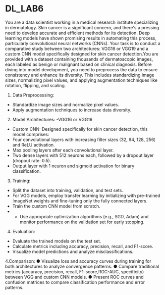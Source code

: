 # DL_LAB6
You are a data scientist working in a medical research institute specializing in dermatology. Skin
cancer is a significant concern, and there's a pressing need to develop accurate and efficient
methods for its detection. Deep learning models have shown promising results in automating this
process, particularly convolutional neural networks (CNNs). Your task is to conduct a
comparative study between two architectures: VGG16 or VGG19 and a custom CNN model
specifically designed for skin cancer detection.You are provided with a dataset containing
thousands of dermatoscopic images, each labeled as benign or malignant based on clinical
diagnosis. Before diving into model development, you need to preprocess the data to ensure
consistency and enhance its diversity. This includes standardizing image sizes, normalizing pixel
values, and applying augmentation techniques like rotation, flipping, and scaling.

1. Data Preprocessing:
- Standardize image sizes and normalize pixel values.
- Apply augmentation techniques to increase data diversity.
  
2. Model Architectures:
-VGG16 or VGG19
- Custom CNN: Designed specifically for skin cancer detection, this model comprises:
- Four convolutional layers with increasing filter sizes (32, 64, 128, 256) and ReLU activation.
- Max pooling layers after each convolutional layer.
- Two dense layers with 512 neurons each, followed by a dropout layer (dropout rate: 0.5).
- Output layer with 1 neuron and sigmoid activation for binary classification.

3. Training:
- Split the dataset into training, validation, and test sets.
- For VGG models, employ transfer learning by initializing with pre-trained ImageNet weights
and fine-tuning only the fully connected layers.
- Train the custom CNN model from scratch.
- - Use appropriate optimization algorithms (e.g., SGD, Adam) and monitor performance on the
validation set for early stopping.

4. Evaluation:
- Evaluate the trained models on the test set.
- Calculate metrics including accuracy, precision, recall, and F1-score.
- Visualize model predictions and analyze misclassifications.
  
4.Comparison:
● Visualize loss and accuracy curves during training for both architectures to analyze
convergence patterns.
● Compare traditional metrics (accuracy, precision, recall, F1-score,ROC-AUC, specificity)
between VGG and custom CNN models.
● Present ROC curves and confusion matrices to compare classification performance and
error patterns.

